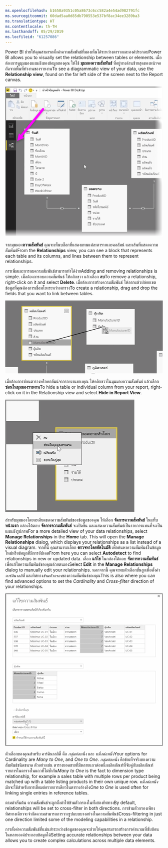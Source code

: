 ```yaml
---
ms.openlocfilehash: b1658a9351c05a8673c6cc582a4e54ad982791fc
ms.sourcegitcommit: 60dad5aa0d85db790553e537bf8ac34ee3289ba3
ms.translationtype: HT
ms.contentlocale: th-TH
ms.lasthandoff: 05/29/2019
ms.locfileid: "61257086"
---
```

<span data-ttu-id="9cb89-101">Power BI ช่วยให้คุณสามารถตั้งค่าความสัมพันธ์ที่มองเห็นได้ระหว่างตารางและองค์ประกอบ</span><span class="sxs-lookup"><span data-stu-id="9cb89-101">Power BI allows you to visually set the relationship between tables or elements.</span></span> <span data-ttu-id="9cb89-102">เมื่อต้องการดูมุมมองแผนผังของข้อมูลของคุณ ให้ใช้ **มุมมองความสัมพันธ์** ที่อยู่ทางด้านซ้ายสุดของหน้าจอ ถัดจากพื้นที่ทำงานของรายงาน</span><span class="sxs-lookup"><span data-stu-id="9cb89-102">To see a diagrammatic view of your data, use the **Relationship view**, found on the far left side of the screen next to the Report canvas.</span></span>

![](media/2-2-manage-data-relationships/2-2_1.png)

<span data-ttu-id="9cb89-103">จากมุมมอง**ความสัมพันธ์** คุณจะเห็นบล็อกที่แสดงแทนแต่ละตารางและคอลัมน์ และเส้นที่แสดงความสัมพันธ์</span><span class="sxs-lookup"><span data-stu-id="9cb89-103">From the **Relationships** view, you can see a block that represents each table and its columns, and lines between them to represent relationships.</span></span>

<span data-ttu-id="9cb89-104">การเพิ่มและการลบความสัมพันธ์สามารถทำได้ง่าย</span><span class="sxs-lookup"><span data-stu-id="9cb89-104">Adding and removing relationships is simple.</span></span> <span data-ttu-id="9cb89-105">เมื่อต้องการลบความสัมพันธ์ ให้คลิกขวา แล้วเลือก **ลบ**</span><span class="sxs-lookup"><span data-stu-id="9cb89-105">To remove a relationship, right-click on it and select **Delete**.</span></span> <span data-ttu-id="9cb89-106">เมื่อต้องการสร้างความสัมพันธ์ ให้ลากแล้วปล่อยเขตข้อมูลที่คุณต้องการเชื่อมโยงระหว่างตาราง</span><span class="sxs-lookup"><span data-stu-id="9cb89-106">To create a relationship, drag and drop the fields that you want to link between tables.</span></span>

![](media/2-2-manage-data-relationships/2-2_2.png)

<span data-ttu-id="9cb89-107">เมื่อต้องการซ่อนตารางหรือคอลัมน์จากรายงานของคุณ ให้คลิกขวาในมุมมองความสัมพันธ์ แล้วเลือก **ซ่อนในมุมมองรายงาน**</span><span class="sxs-lookup"><span data-stu-id="9cb89-107">To hide a table or individual column from your report, right-click on it in the Relationship view and select **Hide in Report View**.</span></span>

![](media/2-2-manage-data-relationships/2-2_3.png)

<span data-ttu-id="9cb89-108">สำหรับมุมมองโดยละเอียดของความสัมพันธ์ของข้อมูลของคุณ ให้เลือก **จัดการความสัมพันธ์** ในแท็บ **หน้าแรก** กล่องโต้ตอบ **จัดการความสัมพันธ์** จะเปิดขึ้น และแสดงความสัมพันธ์เป็นรายการแทนที่จะเป็นแผนผังรูปภาพ</span><span class="sxs-lookup"><span data-stu-id="9cb89-108">For a more detailed view of your data relationships, select **Manage Relationships** in the **Home** tab. This will open the **Manage Relationships** dialog, which displays your relationships as a list instead of a visual diagram.</span></span> <span data-ttu-id="9cb89-109">จากที่นี่ คุณสามารถเลือก **ตรวจหาโดยอัตโนมัติ** เพื่อค้นหาความสัมพันธ์ในข้อมูลใหม่หรือข้อมูลที่มีการอัปเดต</span><span class="sxs-lookup"><span data-stu-id="9cb89-109">From here you can select **Autodetect** to find relationships in new or updated data.</span></span> <span data-ttu-id="9cb89-110">เลือก **แก้ไข** ในกล่องโต้ตอบ **จัดการความสัมพันธ์** เพื่อแก้ไขความสัมพันธ์ของคุณด้วยตนเอง</span><span class="sxs-lookup"><span data-stu-id="9cb89-110">Select **Edit** in the **Manage Relationships** dialog to manually edit your relationships.</span></span> <span data-ttu-id="9cb89-111">นอกจากนี้ คุณจะพบตัวเลือกขั้นสูงเพื่อตั้งค่า*คาร์ดินาลลิตี้* และทิศทาง*ข้ามตัวกรอง*ของความสัมพันธ์ของคุณ</span><span class="sxs-lookup"><span data-stu-id="9cb89-111">This is also where you can find advanced options to set the *Cardinality* and *Cross-filter* direction of your relationships.</span></span>

![](media/2-2-manage-data-relationships/2-2_4.png)

<span data-ttu-id="9cb89-112">ตัวเลือกของคุณสำหรับ คาร์ดินาลลิตี้ คือ *กลุ่มต่อหนึ่ง* และ *หนึ่งต่อหนึ่ง*</span><span class="sxs-lookup"><span data-stu-id="9cb89-112">Your options for Cardinality are *Many to One*, and *One to One*.</span></span> <span data-ttu-id="9cb89-113">*กลุ่มต่อหนึ่ง* คือข้อเท็จจริงของความสัมพันธ์ชนิดขนาด ตัวอย่างเช่น ตารางยอดขายที่มีหลายแถวต่อหนึ่งผลิตภัณฑ์ที่จับคู่กับผลิตภัณฑ์รายการในตารางในแถวที่ไม่ซ้ำกัน</span><span class="sxs-lookup"><span data-stu-id="9cb89-113">*Many to One* is the fact to dimension type relationship, for example a sales table with multiple rows per product being matched up with a table listing products in their own unique row.</span></span> <span data-ttu-id="9cb89-114">*หนึ่งต่อหนึ่ง* มักจะใช้สำหรับการเชื่อมต่อรายการเดียวในตารางอ้างอิง</span><span class="sxs-lookup"><span data-stu-id="9cb89-114">*One to One* is used often for linking single entries in reference tables.</span></span>

<span data-ttu-id="9cb89-115">ตามค่าเริ่มต้น ความสัมพันธ์จะถูกตั้งค่าให้ข้ามตัวกรองในทั้งสองทิศทาง</span><span class="sxs-lookup"><span data-stu-id="9cb89-115">By default, relationships will be set to cross-filter in both directions.</span></span> <span data-ttu-id="9cb89-116">การข้ามตัวกรองเพียงทิศทางเดียวจะจำกัดความสามารถการวางรูปแบบบางอย่างในความสัมพันธ์</span><span class="sxs-lookup"><span data-stu-id="9cb89-116">Cross-filtering in just one direction limited some of the modeling capabilities in a relationship.</span></span>

<span data-ttu-id="9cb89-117">การตั้งค่าความสัมพันธ์ที่แม่นยำระหว่างข้อมูลของคุณจะช่วยให้คุณสามารถสร้างการคำนวณที่ซับซ้อนในหลายองค์ประกอบข้อมูลได้</span><span class="sxs-lookup"><span data-stu-id="9cb89-117">Setting accurate relationships between your data allows you to create complex calculations across multiple data elements.</span></span>

